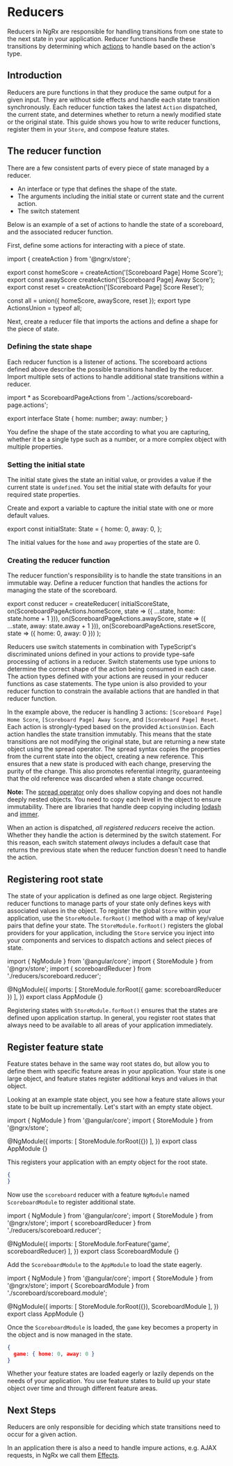 # Reducers

Reducers in NgRx are responsible for handling transitions from one state to the next state in your application. Reducer functions handle these transitions by determining which [actions](guide/store/actions) to handle based on the action's type.

## Introduction

Reducers are pure functions in that they produce the same output for a given input. They are without side effects and handle each state transition synchronously. Each reducer function takes the latest `Action` dispatched, the current state, and determines whether to return a newly modified state or the original state. This guide shows you how to write reducer functions, register them in your `Store`, and compose feature states.

## The reducer function

There are a few consistent parts of every piece of state managed by a reducer.

- An interface or type that defines the shape of the state.
- The arguments including the initial state or current state and the current action.
- The switch statement

Below is an example of a set of actions to handle the state of a scoreboard,
and the associated reducer function.

First, define some actions for interacting with a piece of state.

<code-example header="scoreboard-page.actions.ts">
import { createAction } from '@ngrx/store';

export const homeScore = createAction('[Scoreboard Page] Home Score');
export const awayScore createAction('[Scoreboard Page] Away Score');
export const reset = createAction('[Scoreboard Page] Score Reset');

const all = union({ homeScore, awayScore, reset });
export type ActionsUnion = typeof all;
</code-example>

Next, create a reducer file that imports the actions and define
a shape for the piece of state.

### Defining the state shape

Each reducer function is a listener of actions. The scoreboard actions defined above describe the possible transitions handled by the reducer. Import multiple sets of actions to handle additional state transitions within a reducer.

<code-example header="scoreboard.reducer.ts">
import * as ScoreboardPageActions from '../actions/scoreboard-page.actions';

export interface State {
  home: number;
  away: number;
}
</code-example>

You define the shape of the state according to what you are capturing, whether it be a single type such as a number, or a more complex object with multiple properties.

### Setting the initial state

The initial state gives the state an initial value, or provides a value if the current state is `undefined`. You set the initial state with defaults for your required state properties.

Create and export a variable to capture the initial state with one or
more default values.

<code-example header="scoreboard.reducer.ts">
export const initialState: State = {
  home: 0,
  away: 0,
};
</code-example>

The initial values for the `home` and `away` properties of the state are 0.

### Creating the reducer function

The reducer function's responsibility is to handle the state transitions in an immutable way. Define a reducer function that handles the actions for managing the state of the scoreboard.

<code-example header="scoreboard.reducer.ts">
export const reducer = createReducer(
  initialScoreState,
  on(ScoreboardPageActions.homeScore, state => ({ ...state, home: state.home + 1 })),
  on(ScoreboardPageActions.awayScore, state => ({ ...state, away: state.away + 1 })),
  on(ScoreboardPageActions.resetScore, state => ({ home: 0, away: 0 }))
);
</code-example>

Reducers use switch statements in combination with TypeScript's discriminated unions defined in your actions to provide type-safe processing of actions in a reducer. Switch statements use type unions to determine the correct shape of the action being consumed in each case. The action types defined with your actions are reused in your reducer functions as case statements. The type union is also provided to your reducer function to constrain the available actions that are handled in that reducer function.

In the example above, the reducer is handling 3 actions: `[Scoreboard Page] Home Score`, `[Scoreboard Page] Away Score`, and `[Scoreboard Page] Reset`. Each action is strongly-typed based on the provided `ActionsUnion`. Each action handles the state transition immutably. This means that the state transitions are not modifying the original state, but are returning a new state object using the spread operator. The spread syntax copies the properties from the current state into the object, creating a new reference. This ensures that a new state is produced with each change, preserving the purity of the change. This also promotes referential integrity, guaranteeing that the old reference was discarded when a state change occurred.

<div class="alert is-important">

**Note:** The [spread operator](https://developer.mozilla.org/en-US/docs/Web/JavaScript/Reference/Operators/Spread_syntax) only does shallow copying and does not handle deeply nested objects. You need to copy each level in the object to ensure immutability. There are libraries that handle deep copying including [lodash](https://lodash.com) and [immer](https://github.com/mweststrate/immer).

</div>

When an action is dispatched, _all registered reducers_ receive the action. Whether they handle the action is determined by the switch statement. For this reason, each switch statement _always_ includes a default case that returns the previous state when the reducer function doesn't need to handle the action.

## Registering root state

The state of your application is defined as one large object. Registering reducer functions to manage parts of your state only defines keys with associated values in the object. To register the global `Store` within your application, use the `StoreModule.forRoot()` method with a map of key/value pairs that define your state. The `StoreModule.forRoot()` registers the global providers for your application, including the `Store` service you inject into your components and services to dispatch actions and select pieces of state.

<code-example header="app.module.ts">
import { NgModule } from '@angular/core';
import { StoreModule } from '@ngrx/store';
import { scoreboardReducer } from './reducers/scoreboard.reducer';

@NgModule({
  imports: [
    StoreModule.forRoot({ game: scoreboardReducer })
  ],
})
export class AppModule {}
</code-example>

Registering states with `StoreModule.forRoot()` ensures that the states are defined upon application startup. In general, you register root states that always need to be available to all areas of your application immediately.

## Register feature state

Feature states behave in the same way root states do, but allow you to define them with specific feature areas in your application. Your state is one large object, and feature states register additional keys and values in that object.

Looking at an example state object, you see how a feature state allows your state to be built up incrementally. Let's start with an empty state object.

<code-example header="app.module.ts">
import { NgModule } from '@angular/core';
import { StoreModule } from '@ngrx/store';

@NgModule({
  imports: [
    StoreModule.forRoot({})
  ],
})
export class AppModule {}
</code-example>

This registers your application with an empty object for the root state.

```json
{
}
```

Now use the `scoreboard` reducer with a feature `NgModule` named `ScoreboardModule` to register additional state.

<code-example header="scoreboard.module.ts">
import { NgModule } from '@angular/core';
import { StoreModule } from '@ngrx/store';
import { scoreboardReducer } from './reducers/scoreboard.reducer';

@NgModule({
  imports: [
    StoreModule.forFeature('game', scoreboardReducer)
  ],
})
export class ScoreboardModule {}
</code-example>

Add the `ScoreboardModule` to the `AppModule` to load the state eagerly.

<code-example header="app.module.ts">
import { NgModule } from '@angular/core';
import { StoreModule } from '@ngrx/store';
import { ScoreboardModule } from './scoreboard/scoreboard.module';

@NgModule({
  imports: [
    StoreModule.forRoot({}),
    ScoreboardModule
  ],
})
export class AppModule {}
</code-example>

Once the `ScoreboardModule` is loaded, the `game` key becomes a property in the object and is now managed in the state.

```json
{
  game: { home: 0, away: 0 }
}
```

Whether your feature states are loaded eagerly or lazily depends on the needs of your application. You use feature states to build up your state object over time and through different feature areas.

## Next Steps

Reducers are only responsible for deciding which state transitions need to occur for a given action.

In an application there is also a need to handle impure actions, e.g. AJAX requests, in NgRx we call them [Effects](guide/effects).
